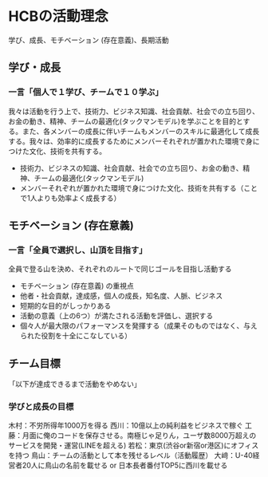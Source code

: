 # HCBの活動理念
学び、成長、モチベーション (存在意義)、長期活動

## 学び・成長
### 一言「個人で１学び、チームで１０学ぶ」
我々は活動を行う上で、技術力、ビジネス知識、社会貢献、社会での立ち回り、お金の動き、精神、チームの最適化(タックマンモデル)を学ぶことを目的とする。また、各メンバーの成長に伴いチームもメンバーのスキルに最適化して成長する。我々は、効率的に成長するためにメンバーそれぞれが置かれた環境で身につけた文化、技術を共有する。

- 技術力、ビジネスの知識、社会貢献、社会での立ち回り、お金の動き、精神、チームの最適化(タックマンモデル)
- メンバーそれぞれが置かれた環境で身につけた文化、技術を共有する（ことで1人よりも効率よく成長する）




## モチベーション (存在意義)
### 一言「全員で選択し、山頂を目指す」
全員で登る山を決め、それぞれのルートで同じゴールを目指し活動する

- モチベーション (存在意義) の重視点
- 他者・社会貢献，達成感，個人の成長，知名度、人脈、ビジネス
- 短期的な目的がしっかりある
- 活動の意義（上の6つ）が満たされる活動を評価し、選択する
- 個々人が最大限のパフォーマンスを発揮する（成果そのものではなく、与えられた役割を十全にこなしている）


## チーム目標
「以下が達成できるまで活動をやめない」

### 学びと成長の目標
木村：不労所得年1000万を得る
西川：10億以上の純利益をビジネスで稼ぐ
工藤：月面に俺のコードを保存させる。南極じゃ足りん，ユーザ数8000万超えのサービスを開発・運営(LINEを超える)
若松：東京(渋谷or新宿or港区)にオフィスを持つ
鳥山：チームの活動として本を残せるレベル（活動履歴）
大﨑：U-40経営者20人に鳥山の名前を載せる or 日本長者番付TOP5に西川を載せる



